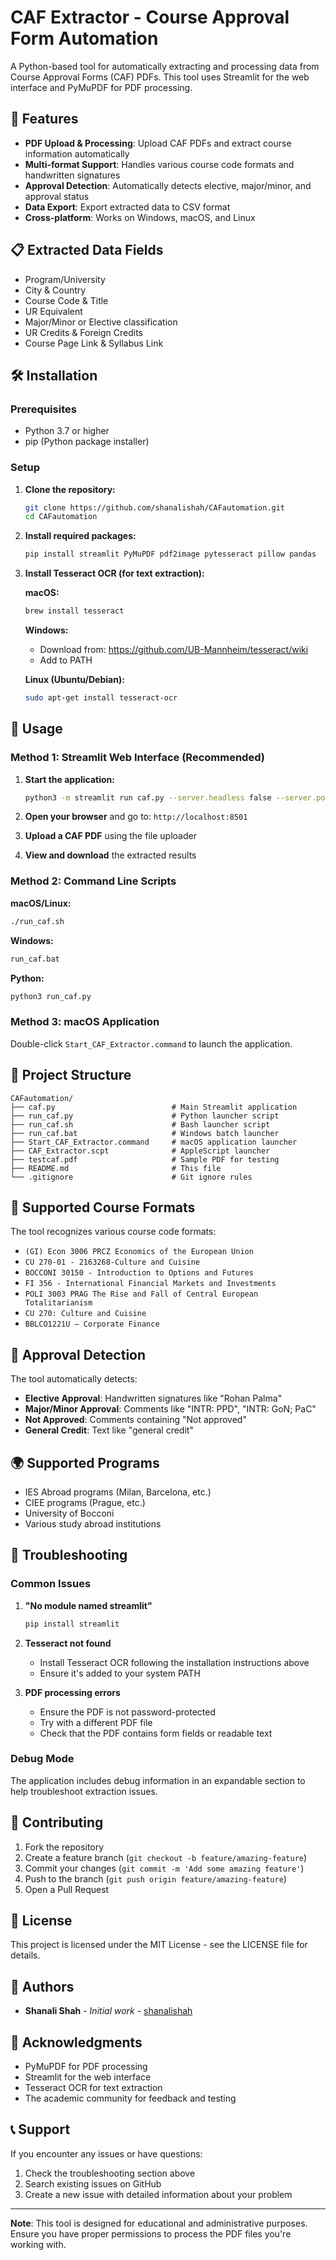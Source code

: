# CAF Extractor - Course Approval Form Automation

A Python-based tool for automatically extracting and processing data from Course Approval Forms (CAF) PDFs. This tool uses Streamlit for the web interface and PyMuPDF for PDF processing.

## 🚀 Features

- **PDF Upload & Processing**: Upload CAF PDFs and extract course information automatically
- **Multi-format Support**: Handles various course code formats and handwritten signatures
- **Approval Detection**: Automatically detects elective, major/minor, and approval status
- **Data Export**: Export extracted data to CSV format
- **Cross-platform**: Works on Windows, macOS, and Linux

## 📋 Extracted Data Fields

- Program/University
- City & Country
- Course Code & Title
- UR Equivalent
- Major/Minor or Elective classification
- UR Credits & Foreign Credits
- Course Page Link & Syllabus Link

## 🛠️ Installation

### Prerequisites

- Python 3.7 or higher
- pip (Python package installer)

### Setup

1. **Clone the repository:**
   ```bash
   git clone https://github.com/shanalishah/CAFautomation.git
   cd CAFautomation
   ```

2. **Install required packages:**
   ```bash
   pip install streamlit PyMuPDF pdf2image pytesseract pillow pandas
   ```

3. **Install Tesseract OCR (for text extraction):**
   
   **macOS:**
   ```bash
   brew install tesseract
   ```
   
   **Windows:**
   - Download from: https://github.com/UB-Mannheim/tesseract/wiki
   - Add to PATH
   
   **Linux (Ubuntu/Debian):**
   ```bash
   sudo apt-get install tesseract-ocr
   ```

## 🚀 Usage

### Method 1: Streamlit Web Interface (Recommended)

1. **Start the application:**
   ```bash
   python3 -m streamlit run caf.py --server.headless false --server.port 8501
   ```

2. **Open your browser** and go to: `http://localhost:8501`

3. **Upload a CAF PDF** using the file uploader

4. **View and download** the extracted results

### Method 2: Command Line Scripts

**macOS/Linux:**
```bash
./run_caf.sh
```

**Windows:**
```cmd
run_caf.bat
```

**Python:**
```bash
python3 run_caf.py
```

### Method 3: macOS Application

Double-click `Start_CAF_Extractor.command` to launch the application.

## 📁 Project Structure

```
CAFautomation/
├── caf.py                          # Main Streamlit application
├── run_caf.py                      # Python launcher script
├── run_caf.sh                      # Bash launcher script
├── run_caf.bat                     # Windows batch launcher
├── Start_CAF_Extractor.command     # macOS application launcher
├── CAF_Extractor.scpt              # AppleScript launcher
├── testcaf.pdf                     # Sample PDF for testing
├── README.md                       # This file
└── .gitignore                      # Git ignore rules
```

## 🔧 Supported Course Formats

The tool recognizes various course code formats:

- `(GI) Econ 3006 PRCZ Economics of the European Union`
- `CU 270-01 - 2163268-Culture and Cuisine`
- `BOCCONI 30150 - Introduction to Options and Futures`
- `FI 356 - International Financial Markets and Investments`
- `POLI 3003 PRAG The Rise and Fall of Central European Totalitarianism`
- `CU 270: Culture and Cuisine`
- `BBLCO1221U – Corporate Finance`

## 🎯 Approval Detection

The tool automatically detects:

- **Elective Approval**: Handwritten signatures like "Rohan Palma"
- **Major/Minor Approval**: Comments like "INTR: PPD", "INTR: GoN; PaC"
- **Not Approved**: Comments containing "Not approved"
- **General Credit**: Text like "general credit"

## 🌍 Supported Programs

- IES Abroad programs (Milan, Barcelona, etc.)
- CIEE programs (Prague, etc.)
- University of Bocconi
- Various study abroad institutions

## 🐛 Troubleshooting

### Common Issues

1. **"No module named streamlit"**
   ```bash
   pip install streamlit
   ```

2. **Tesseract not found**
   - Install Tesseract OCR following the installation instructions above
   - Ensure it's added to your system PATH

3. **PDF processing errors**
   - Ensure the PDF is not password-protected
   - Try with a different PDF file
   - Check that the PDF contains form fields or readable text

### Debug Mode

The application includes debug information in an expandable section to help troubleshoot extraction issues.

## 🤝 Contributing

1. Fork the repository
2. Create a feature branch (`git checkout -b feature/amazing-feature`)
3. Commit your changes (`git commit -m 'Add some amazing feature'`)
4. Push to the branch (`git push origin feature/amazing-feature`)
5. Open a Pull Request

## 📝 License

This project is licensed under the MIT License - see the LICENSE file for details.

## 👥 Authors

- **Shanali Shah** - *Initial work* - [shanalishah](https://github.com/shanalishah)

## 🙏 Acknowledgments

- PyMuPDF for PDF processing
- Streamlit for the web interface
- Tesseract OCR for text extraction
- The academic community for feedback and testing

## 📞 Support

If you encounter any issues or have questions:

1. Check the troubleshooting section above
2. Search existing issues on GitHub
3. Create a new issue with detailed information about your problem

---

**Note**: This tool is designed for educational and administrative purposes. Ensure you have proper permissions to process the PDF files you're working with.

